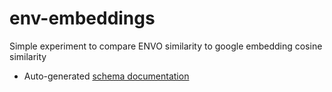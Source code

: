 # env-embeddings

Simple experiment to compare ENVO similarity to google embedding cosine similarity 

- Auto-generated [schema documentation](elements/index.md)
